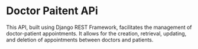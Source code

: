 # Doctor Paitent APi
This API, built using Django REST Framework, facilitates the management of doctor-patient appointments. It allows for the creation, retrieval, updating, and deletion of appointments between doctors and patients.
